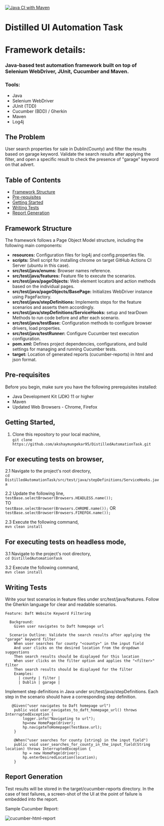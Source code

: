 [![Java CI with Maven](https://github.com/akshaymungekar95/DistilledAutomationTask/actions/workflows/cucumber-ci.yml/badge.svg)](https://github.com/akshaymungekar95/DistilledAutomationTask/actions/workflows/cucumber-ci.yml)

# Distilled UI Automation Task

# Framework details:
### Java-based test automation framework built on top of Selenium WebDriver, JUnit, Cucumber and Maven.

### Tools:
-   Java
-   Selenium WebDriver
-   JUnit (TDD)
-   Cucumber (BDD) / Gherkin
-   Maven
-   Log4j

## The Problem
User search properties for sale in Dublin(County) and filter the results based on garage keyword.
Validate the search results after applying the filter, and open a specific result to check the presence of "garage" keyword on that advert.

## Table of Contents

- [Framework Structure](#framework-structure)
- [Pre-requisites](#pre-requisites)
- [Getting Started](#getting-started)
- [Writing Tests](#writing-tests)
- [Report Generation](#report-generation)

## Framework Structure

The framework follows a Page Object Model structure, including the following main components:

- **resources:** Configuration files for log4j and config.properties file.
- **scripts:** Shell script for installing chrome on target GitHub Actions CI Server (ubuntu in this case).
- **src/test/java/enums:** Browser names reference.
- **src/test/java/features:** Feature file to execute the scenarios.
- **src/test/java/pageObjects:** Web element locators and action methods based on the individual pages.
- **src/test/java/pageObjects/BasePage:** Initializes WebDriver instance using PageFactory.
- **src/test/java/stepDefinitions:** Implements steps for the feature scenarios and asserts them accordingly.
- **src/test/java/stepDefinitions/ServiceHooks:** setup and tearDown Methods to run code before and after each scenario.
- **src/test/java/testBase:** Configuration methods to configure browser drivers, load properties.
- **src/test/java/testRunner:** Configure Cucumber test execution configuration.
- **pom.xml:** Defines project dependencies, configurations, and build settings for managing and running Cucumber tests.
- **target:** Location of generated reports (cucumber-reports) in html and json format.


## Pre-requisites

Before you begin, make sure you have the following prerequisites installed:

- Java Development Kit (JDK) 11 or higher
- Maven
- Updated Web Browsers - Chrome, Firefox

## Getting Started,

1. Clone this repository to your local machine,<br>
```git clone https://github.com/akshaymungekar95/DistilledAutomationTask.git```

## For executing tests on browser,


2.1 Navigate to the project's root directory,<br>
```cd DistilledAutomationTask/src/test/java/stepDefinitions/ServiceHooks.java```

2.2 Update the following line,<br>
```testBase.selectBrowser(Browsers.HEADLESS.name()); ```<br>
	TO<br>
	``` testBase.selectBrowser(Browsers.CHROME.name()); ```
 	OR<br>
  	``` testBase.selectBrowser(Browsers.FIREFOX.name()); ```
				   
2.3 Execute the following command,<br>
	```mvn clean install```
	
## For executing tests on headless mode,
3.1 Navigate to the project's root directory,<br>
```cd DistilledAutomationTask```

3.2  Execute the following command,<br>
```mvn clean install```
	
## Writing Tests

Write your test scenarios in feature files under src/test/java/features. 
Follow the Gherkin language for clear and readable scenarios.
```
Feature: Daft Website Keyword Filtering

  Background:
    Given user navigates to Daft homepage url

  Scenario Outline: Validate the search results after applying the "garage" keyword filter
    When user searches for county "<county>" in the input field
    And user clicks on the desired location from the dropdown suggestions
    Then search results should be displayed for this location
    When user clicks on the filter option and applies the "<filter>" filter
    Then search results should be displayed for the filter
    Examples:
      | county | filter |
      | Dublin | garage |
```	  
Implement step definitions in Java under src/test/java/stepDefinitions.
Each step in the scenario should have a corresponding step definition.
```		
   @Given("user navigates to Daft homepage url")
    public void user_navigates_to_daft_homepage_url() throws InterruptedException {
        logger.info("Navigating to url");
        hp=new HomePage(driver);
        hp.navigateToHomepage(TestBase.url);
    }

    @When("user searches for county {string} in the input field")
    public void user_searches_for_county_in_the_input_field(String location) throws InterruptedException {
        hp = new HomePage(driver);
        hp.enterDesiredLocation(location);
    }
```
## Report Generation
Test results will be stored in the target/cucumber-reports directory.
In the case of test failures, a screen-shot of the UI at the point of failure is embedded into the report.

Sample Cucumber Report:

<img src = "https://github.com/akshaymungekar95/DistilledAutomationTask/blob/master/images/Cucumber_report.png" title = "cucumber-html-report"/>
